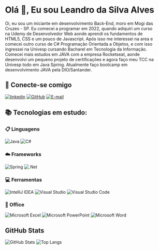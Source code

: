 
# Olá 👋, Eu sou Leandro da Silva Alves


Oi, eu sou um iniciante em desenvolvimento Back-End, moro em Mogi das Cruzes - SP. 
Eu comecei a programar em 2022, quando adiquiri um curso na Udemy de Desenvolvedor Web aonde aprendi os fundamentos de HTML5, CSS e um pouco de Javascript. Após isso me interessei na area e comecei outro curso de C# Programação Orientada a Objetos, e com isso ingressei na Univesp cursando Bacharel em Tecnologia da Informação. Comecei mais estudos em JAVA com a empresa Rocketseat, aonde desenvolvi um pequeno projeto de certificações e agora faço meu TCC na Univesp todo em Java Spring. Atualmente faço bootcamp em desenvolvimento JAVA pela DIO/Santander.

## 🔗 Conecte-se comigo
[![linkedin](https://img.shields.io/badge/linkedin-0A66C2?style=for-the-badge&logo=linkedin&logoColor=white)](https://www.linkedin.com/in/leandro-silva-alves-2b8796152/)
[![GitHub](https://img.shields.io/badge/GitHub-100000?style=for-the-badge&logo=github&logoColor=white)](https://github.com/leandroalves2)
[![E-mail](https://img.shields.io/badge/-Email-000?style=for-the-badge&logo=microsoft-outlook&logoColor=007BFF)](mailto:leandro_alvesbr@outlook.com)




## 📚 Tecnologias em estudo:

### 📋 Linguagens

![Java](https://img.shields.io/badge/java-%23ED8B00.svg?style=for-the-badge&logo=openjdk&logoColor=white)
![C#](https://img.shields.io/badge/c%23-%23239120.svg?style=for-the-badge&logo=csharp&logoColor=white)

### ☁️ Frameworks

![Spring](https://img.shields.io/badge/spring-%236DB33F.svg?style=for-the-badge&logo=spring&logoColor=white)
![.Net](https://img.shields.io/badge/.NET-5C2D91?style=for-the-badge&logo=.net&logoColor=white)

### 💻 Ferramentas

![IntelliJ IDEA](https://img.shields.io/badge/IntelliJIDEA-000000.svg?style=for-the-badge&logo=intellij-idea&logoColor=white)
![Visual Studio](https://img.shields.io/badge/Visual%20Studio-5C2D91.svg?style=for-the-badge&logo=visual-studio&logoColor=white)
![Visual Studio Code](https://img.shields.io/badge/Visual%20Studio%20Code-0078d7.svg?style=for-the-badge&logo=visual-studio-code&logoColor=white)

### 🏢 Office

![Microsoft Excel](https://img.shields.io/badge/Microsoft_Excel-217346?style=for-the-badge&logo=microsoft-excel&logoColor=white)
![Microsoft PowerPoint](https://img.shields.io/badge/Microsoft_PowerPoint-B7472A?style=for-the-badge&logo=microsoft-powerpoint&logoColor=white)
![Microsoft Word](https://img.shields.io/badge/Microsoft_Word-2B579A?style=for-the-badge&logo=microsoft-word&logoColor=white)


##  GitHub Stats

![GitHub Stats](https://github-readme-stats.vercel.app/api?username=leandroalves2&theme=transparent&bg_color=000&border_color=30A3DC&show_icons=true&icon_color=30A3DC&title_color=E94D5F&text_color=FFF)
![Top Langs](https://github-readme-stats-git-masterrstaa-rickstaa.vercel.app/api/top-langs/?username=leandroalves2&layout=compact&bg_color=000&border_color=30A3DC&title_color=E94D5F&text_color=FFF)


